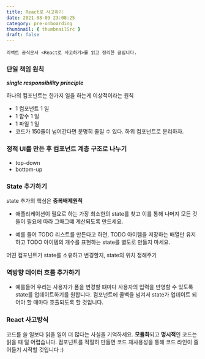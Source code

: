 ```yaml
---
title: React로 사고하기
date: 2021-08-09 23:08:25
category: pre-onboarding
thumbnail: { thumbnailSrc }
draft: false
---
```


`리액트 공식문서 <React로 사고하기>를 읽고 정리한 글입니다.`

### 단일 책임 원칙
**_single responsibility principle_**

하나의 컴포넌트는 한가지 일을 하는게 이상적이라는 원칙
- 1 컴포넌트 1 일
- 1 함수 1 일
- 1 파일 1 일
- 코드가 150줄이 넘어간다면 분명히 줄일 수 있다. 하위 컴포넌트로 분리하자. 

### 정적 UI를 만든 후 컴포넌트 계층 구조로 나누기
- top-down
- bottom-up

### State 추가하기
 state 추가의 핵심은 **중복배제원칙**
- 애플리케이션이 필요로 하는 가장 최소한의 state를 찾고 이를 통해 나머지 모든 것들이 필요에 따라 그때그떄 계산되도록 만드세요.


- 예를 들어 TODO 리스트를 만든다고 하면, TODO 아이템을 저장하는 배열만 유지하고 TODO 아이템의 개수를 표현하는 state를 별도로 만들지 마세요.
 
어떤 컴포넌트가 state를 소유하고 변경할지, state의 위치 정해주기

### 역방향 데이터 흐름 추가하기
- 예를들어 우리는 사용자가 폼을 변경할 떄마다 사용자의 입력을 반영할 수 있도록 state를 업데이트하기를 원합니다.
컴포넌트에 콜백을 넘겨서 state가 업데이트 되어야 할 때마다 호출되도록 할 것입니다. 

### React 사고방식
코드를 쓸 일보다 읽을 일이 더 많다는 사실을 기억하세요. 
**모듈화**되고 **명시적**인 코드는 읽을 때 덜 어렵습니다.
컴포넌트를 적절히 만들면 코드 재사용성을 통해 코드 라인이 줄어들기 시작할 것입니다 :)
